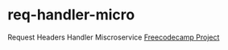 # req-handler-micro
Request Headers Handler Miscroservice
[Freecodecamp Project](https://www.freecodecamp.org/learn/apis-and-microservices/apis-and-microservices-projects/request-header-parser-microservice)